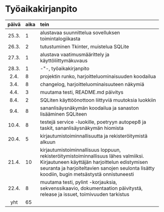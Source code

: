 # Työaikakirjanpito

| päivä | aika | tein   |
| :----:|:-----|:-----|
| 25.3. | 1    | alustavaa suunnittelua sovelluksen toimintalogiikasta |
| 26.3. | 2    | tutustuminen Tkinter, muistelua SQLite |
| 27.3. | 1    | alustava vaatimusmäärittely ja käyttöliittymäkuvaus 
| 28.3. | 1    | -"-, työaikakirjanpito |
|  2.4. | 8    | projektin runko, harjoitteluominaisuuden koodailua |
|  3.4. | 8    | changelog, harjoitteluominaisuuteen näkymiä |
|  4.4. | 3    | muutama testi, README.md päivitys |
|  8.4. | 2    | SQLiten käyttöönottoon liittyviä muutoksia luokkiin |
|  9.4. | 8    | sananlisäysnäkymän koodailua ja sanaston lisääminen SQLiteen |
| 10.4. | 8    | testejä service -luokille, poetryyn autopep8 ja taskit, sananlisäysnäkymän hiomista |
| 20.4. | 5    | kirjautumistoiminnallisuutta ja rekisteröitymistä alkuun |
| 21.4. | 10   | kirjautumistoiminnallisuus loppuun, rekisteröitymistoiminnallisuus lähes valmiiksi. Kirjautuneen käyttäjän harjoittelun edistymisen seuranta ja harjoiteltavien sanojen seulonta lisätty koodiin, bugin metsästystä onnistuneesti |
| 22.4. | 8    | muutama testi, pylint -korjauksia, sekvenssikaavio, dokumentaation päivitystä, release ja issuet, toimivuuden tarkistus |
| yht   | 65   | |
